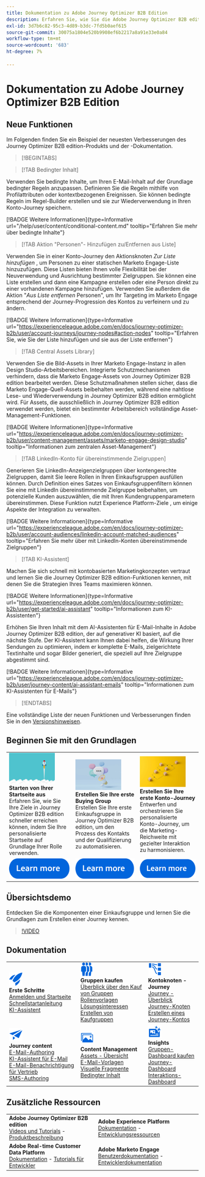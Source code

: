 ```yaml
---
title: Dokumentation zu Adobe Journey Optimizer B2B Edition
description: Erfahren Sie, wie Sie die Adobe Journey Optimizer B2B edition-Funktionen für die Orchestrierung von Konten und den Kauf von Journey mithilfe integrierter generativer KI und branchenführender Automatisierung verwenden können.
exl-id: 3d7b6c82-95c3-4d89-b3dc-7fd5b0aef615
source-git-commit: 30075a1804e520b9908ef6b2217a8a91e33e0a84
workflow-type: tm+mt
source-wordcount: '683'
ht-degree: 7%

---
```


# Dokumentation zu Adobe Journey Optimizer B2B Edition

## Neue Funktionen

Im Folgenden finden Sie ein Beispiel der neuesten Verbesserungen des Journey Optimizer B2B edition-Produkts und der -Dokumentation.

>[!BEGINTABS]

>[!TAB Bedingter Inhalt]

Verwenden Sie bedingte Inhalte, um Ihren E-Mail-Inhalt auf der Grundlage bedingter Regeln anzupassen. Definieren Sie die Regeln mithilfe von Profilattributen oder kontextbezogenen Ereignissen. Sie können bedingte Regeln im Regel-Builder erstellen und sie zur Wiederverwendung in Ihren Konto-Journey speichern.

[!BADGE Weitere Informationen]{type=Informative url="/help/user/content/conditional-content.md" tooltip="Erfahren Sie mehr über bedingte Inhalte"}

>[!TAB Aktion &quot;Personen&quot;- Hinzufügen zu/Entfernen aus Liste]

Verwenden Sie in einer Konto-Journey den Aktionsknoten _Zur Liste hinzufügen_ , um Personen zu einer statischen Marketo Engage-Liste hinzuzufügen. Diese Listen bieten Ihnen volle Flexibilität bei der Neuverwendung und Ausrichtung bestimmter Zielgruppen. Sie können eine Liste erstellen und dann eine Kampagne erstellen oder eine Person direkt zu einer vorhandenen Kampagne hinzufügen. Verwenden Sie außerdem die Aktion &quot;_Aus Liste entfernen_ Personen&quot;, um Ihr Targeting im Marketo Engage entsprechend der Journey-Progression des Kontos zu verfeinern und zu ändern.

[!BADGE Weitere Informationen]{type=Informative url="https://experienceleague.adobe.com/en/docs/journey-optimizer-b2b/user/account-journeys/journey-nodes#action-nodes" tooltip="Erfahren Sie, wie Sie der Liste hinzufügen und sie aus der Liste entfernen"}

>[!TAB Central Assets Library]

Verwenden Sie die Bild-Assets in Ihrer Marketo Engage-Instanz in allen Design Studio-Arbeitsbereichen. Integrierte Schutzmechanismen verhindern, dass die Marketo Engage-Assets von Journey Optimizer B2B edition bearbeitet werden. Diese Schutzmaßnahmen stellen sicher, dass die Marketo Engage-Quell-Assets beibehalten werden, während eine nahtlose Lese- und Wiederverwendung in Journey Optimizer B2B edition ermöglicht wird. Für Assets, die ausschließlich in Journey Optimizer B2B edition verwendet werden, bietet ein bestimmter Arbeitsbereich vollständige Asset-Management-Funktionen.

[!BADGE Weitere Informationen]{type=Informative url="https://experienceleague.adobe.com/en/docs/journey-optimizer-b2b/user/content-management/assets/marketo-engage-design-studio" tooltip="Informationen zum zentralen Asset-Management"}

>[!TAB LinkedIn-Konto für übereinstimmende Zielgruppen]

Generieren Sie LinkedIn-Anzeigenzielgruppen über kontengerechte Zielgruppen, damit Sie leere Rollen in Ihren Einkaufsgruppen ausfüllen können. Durch Definition eines Satzes von Einkaufsgruppenfiltern können Sie eine mit LinkedIn übereinstimmende Zielgruppe beibehalten, um potenzielle Kunden auszuwählen, die mit Ihren Kundengruppenparametern übereinstimmen. Diese Funktion nutzt Experience Platform-Ziele , um einige Aspekte der Integration zu verwalten.

[!BADGE Weitere Informationen]{type=Informative url="https://experienceleague.adobe.com/en/docs/journey-optimizer-b2b/user/account-audiences/linkedin-account-matched-audiences" tooltip="Erfahren Sie mehr über mit LinkedIn-Konten übereinstimmende Zielgruppen"}

>[!TAB KI-Assistent]

Machen Sie sich schnell mit kontobasierten Marketingkonzepten vertraut und lernen Sie die Journey Optimizer B2B edition-Funktionen kennen, mit denen Sie die Strategien Ihres Teams maximieren können.

[!BADGE Weitere Informationen]{type=Informative url="https://experienceleague.adobe.com/en/docs/journey-optimizer-b2b/user/get-started/ai-assistant" tooltip="Informationen zum KI-Assistenten"}

Erhöhen Sie Ihren Inhalt mit dem AI-Assistenten für E-Mail-Inhalte in Adobe Journey Optimizer B2B edition, der auf generativer KI basiert, auf die nächste Stufe. Der KI-Assistent kann Ihnen dabei helfen, die Wirkung Ihrer Sendungen zu optimieren, indem er komplette E-Mails, zielgerichtete Textinhalte und sogar Bilder generiert, die speziell auf Ihre Zielgruppe abgestimmt sind.

[!BADGE Weitere Informationen]{type=Informative url="https://experienceleague.adobe.com/en/docs/journey-optimizer-b2b/user/journey-content/ai-assistant-emails" tooltip="Informationen zum KI-Assistenten für E-Mails"}

>[!ENDTABS]

Eine vollständige Liste der neuen Funktionen und Verbesserungen finden Sie in den [Versionshinweisen](../user/release-notes/release-notes.md). <!-- Stay up-to-date with the latest changes in our documentation by visiting the [documentation updates page](using/rn/documentation-updates.md).-->

## Beginnen Sie mit den Grundlagen

<table style="table-layout:fixed">
  <tr style="border: 0;">
    <td>
    <a href="home-page.md"><img width="120px" src="./assets/launch.png" alt="Start der Produktnutzung"></a>
    <div><strong>Starten von Ihrer Startseite aus</strong><br/>Erfahren Sie, wie Sie Ihre Ziele in Journey Optimizer B2B edition schneller erreichen können, indem Sie Ihre personalisierte Startseite auf Grundlage Ihrer Rolle verwenden.</div>
    </td>
      <td>
    <a href="buying-groups/buying-groups-overview.md"><img width="120px" src="./assets/communication.png" alt="Käufergruppen"></a>
    <div><strong>Erstellen Sie Ihre erste Buying Group</strong><br/>Erstellen Sie Ihre erste Einkaufsgruppe in Journey Optimizer B2B edition, um den Prozess des Kontakts und der Qualifizierung zu automatisieren.</div>
    </td>
    <td>
    <a href="journeys/journey-overview.md"><img width="120px" src="./assets/flow.png" alt="Account-Journey"></a>
    <div><strong>Erstellen Sie Ihre erste Konto-Journey</strong><br/>Entwerfen und orchestrieren Sie personalisierte Konto-Journey, um die Marketing-Reichweite mit gezielter Interaktion zu harmonisieren. 
    </div>
    </td>
  </tr>
  <tr style="border: 0;">
    <td align="center"><a href="home-page.md"><img src="../assets/learn-more.svg" alt="Weitere Informationen"></a></td>
    <td align="center"><a href="buying-groups/buying-groups-overview.md"><img src="../assets/learn-more.svg" alt="Weitere Informationen"></a></td>
    <td align="center"><a href="journeys/journey-overview.md"><img src="../assets/learn-more.svg" alt="Weitere Informationen"></a></td>
    </tr>
</table>

## Übersichtsdemo

Entdecken Sie die Komponenten einer Einkaufsgruppe und lernen Sie die Grundlagen zum Erstellen einer Journey kennen.

>[!VIDEO](https://video.tv.adobe.com/v/3432054?quality=12)

## Dokumentation

<table style="table-layout:auto">
  <tr style="border: 0;">
    <td>
      <img src="../assets/do-not-localize/icon-quick-start.svg" width="35px" alt="Erste Schritte"><br/>
      <strong>Erste Schritte</strong><br/><a href="home-page.md">Anmelden und Startseite</a><br/><a href="./start/get-started.md">Schnellstartanleitung</a> <br/><a href="./start/ai-assistant.md">KI-Assistent</a>
    </td>
    <!--
    <td>
      <img src="../assets/do-not-localize/icon-configure.svg" width="35px"><br/>
      <strong>Configuration<br/>administration</strong><br/><a href="using/configuration/channel-surfaces.md">Channel surfaces</a> - <a href="using/configuration/about-data-sources-events-actions.md">Configure journeys</a>  - <a href="using/administration/permissions-overview.md">Access control</a> - <a href="using/administration/sandboxes.md">Sandboxes management</a>
    </td> -->
    <td>
      <img src="../assets/do-not-localize/icon_audience.svg" width="35px" alt="Käufergruppen"><br/>
      <strong>Gruppen kaufen</strong><br/><a href="./buying-groups/buying-groups-overview.md">Überblick über den Kauf von Gruppen</a><br/><a href="./buying-groups/buying-groups-role-templates.md">Rollenvorlagen</a><br/><a href="./buying-groups/solution-interests.md">Lösungsinteressen</a><br/><a href="./buying-groups/buying-groups-create.md">Erstellen von Kaufgruppen</a>
    </td>
    <td>
      <img src="../assets/do-not-localize/icon-paths.svg" width="35px" alt="Account-Journey"><br/>
      <strong>Kontoknoten - Journey </strong><br/><a href="./journeys/journey-overview.md">Journey - Überblick</a><br/><a href="./journeys/journey-nodes.md">Journey-Knoten</a><br/><a href="./journeys/journey-overview.md#create-an-account-journey">Erstellen eines Journey-Kontos</a>
    </td>
  </tr>
  <tr style="border: 0;">
    <td>
      <img src="../assets/do-not-localize/icon-campaign.svg" width="35px" alt="Journey-Inhalt"><br/>
      <strong>Journey content</strong><br/><a href="./content/email-authoring.md">E-Mail-Authoring</a><br/><a href="./content/ai-assistant-emails.md">KI-Assistent für E-Mail</a><br/><a href="./content/sales-alert-email.md">E-Mail-Benachrichtigung für Vertrieb</a><br/><a href="./content/sms-authoring.md">SMS-Authoring</a>
    </td>
        <td>
      <img src="../assets/do-not-localize/icon_assets.svg" width="35px" alt="Content Management"><br/>
      <strong>Content Management</strong><br/><a href="./content/assets-overview.md">Assets - Übersicht</a><br/><a href="./content/email-templates.md">E-Mail-Vorlagen</a><br/><a href="./content/fragments.md">Visuelle Fragmente</a><br/><a href="./content/conditional-content.md">Bedingter Inhalt</a>
    </td>
    <td>
      <img src="../assets/do-not-localize/icon-offer.svg" width="35px" alt="Einblicke und Dashboards"><br/>
      <strong>Insights</strong><br/><a href="./dashboards/buying-groups-dashboard.md">Gruppen-Dashboard kaufen</a><br/><a href="./dashboards/journeys-dashboard.md">Journey-Dashboard</a><br/><a href="./dashboards/engagement-dashboard.md">Interaktions-Dashboard</a>
    </td>

</tr>
</table>

## Zusätzliche Ressourcen

<table style="table-layout:fixed"><tr style="border: 0;">
<tr><td><strong>Adobe Journey Optimizer B2B edition</strong><br/>
<a href="https://experienceleague.adobe.com/en/docs/journey-optimizer-b2b-learn/tutorials/overview" target="_blank">Videos und Tutorials</a> - <a href="https://helpx.adobe.com/legal/product-descriptions/adobe-journey-optimizer-b2b.html" target="_blank">Produktbeschreibung</a> <!-- - <a href="https://www.adobe.com/content/dam/cc/en/security/pdfs/AJO_SecurityOverview.pdf" target="_blank">Security overview (PDF)</a> - <a href="https://developer.adobe.com/journey-optimizer-apis/" target="_blank">APIs reference</a> - <a href="https://experienceleague.adobe.com/tools/ajo-schemas/schema-dictionary.html" target="_blank">Journey Optimizer Schema Dictionary</a> -->
</td>
<td><strong>Adobe Experience Platform</strong><br/>
<a href="https://experienceleague.adobe.com/en/docs/experience-platform/landing/home" target="_blank">Dokumentation</a> - <a href="https://business.adobe.com/products/experience-platform/documentation-and-developer-resources.html" target="_blank">Entwicklungsressourcen</a>
</td></tr>
<tr><td><strong>Adobe Real-time Customer Data Platform</strong><br/>
<a href="https://experienceleague.adobe.com/de/docs/experience-platform/rtcdp/home" target="_blank">Dokumentation</a> - <a href="https://experienceleague.adobe.com/en/docs/platform-learn/getting-started-for-data-architects-and-data-engineers/overview" target="_blank">Tutorials für Entwickler</a>
</td><td><strong>Adobe Marketo Engage</strong><br/>
<a href="https://experienceleague.adobe.com/de/docs/marketo/using/home" target="_blank">Benutzerdokumentation</a> - <a href="https://experienceleague.adobe.com/en/docs/marketo-developer/marketo/home" target="_blank">Entwicklerdokumentation</a>
</td>
</tr></table>

